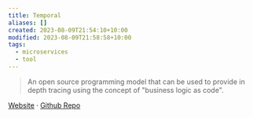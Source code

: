 ```yaml
---
title: Temporal
aliases: []
created: 2023-08-09T21:54:10+10:00
modified: 2023-08-09T21:58:58+10:00
tags:
  - microservices
  - tool
---
```


> An open source programming model that can be used to provide in depth tracing using the concept of "business logic as code". 

[Website](https://temporal.io/) · [Github Repo](https://github.com/temporalio/temporal)